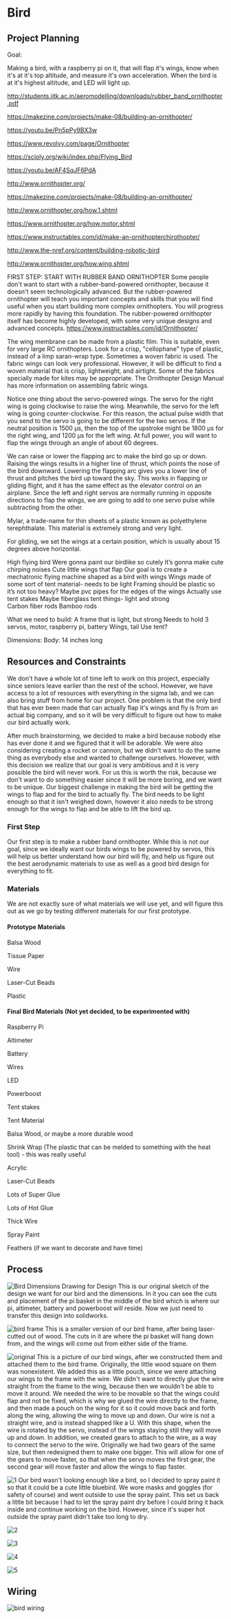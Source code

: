 # Bird

## Project Planning

Goal:

Making a bird, with a raspberry pi on it, that will flap it's wings, know when it's at it's top altitude, and measure it's own acceleration. When the bird is at it's highest altitude, and LED will light up. 

http://students.iitk.ac.in/aeromodelling/downloads/rubber_band_ornithopter.pdf

https://makezine.com/projects/make-08/building-an-ornithopter/

https://youtu.be/Pn5pPy9BX3w 

https://www.revolvy.com/page/Ornithopter

https://scioly.org/wiki/index.php/Flying_Bird

https://youtu.be/AF4SqJF6PdA

http://www.ornithopter.org/

https://makezine.com/projects/make-08/building-an-ornithopter/

http://www.ornithopter.org/how.1.shtml

https://www.ornithopter.org/how.motor.shtml

https://www.instructables.com/id/make-an-ornithopterchirothopter/

http://www.the-nref.org/content/building-robotic-bird

http://www.ornithopter.org/how.wing.shtml
	


FIRST STEP: START WITH RUBBER BAND ORNITHOPTER
Some people don't want to start with a rubber-band-powered ornithopter, because it doesn't seem technologically advanced. But the rubber-powered ornithopter will teach you important concepts and skills that you will find useful when you start building more complex ornithopters. You will progress more rapidly by having this foundation. The rubber-powered ornithopter itself has become highly developed, with some very unique designs and advanced concepts.
https://www.instructables.com/id/Ornithopter/


The wing membrane can be made from a plastic film. This is suitable, even for very large RC ornithopters. Look for a crisp, "cellophane" type of plastic, instead of a limp saran-wrap type. Sometimes a woven fabric is used. The fabric wings can look very professional. However, it will be difficult to find a woven material that is crisp, lightweight, and airtight. Some of the fabrics specially made for kites may be appropriate. The Ornithopter Design Manual has more information on assembling fabric wings.

Notice one thing about the servo-powered wings. The servo for the right wing is going clockwise to raise the wing. Meanwhile, the servo for the left wing is going counter-clockwise. For this reason, the actual pulse width that you send to the servo is going to be different for the two servos. If the neutral position is 1500 μs, then the top of the upstroke might be 1800 μs for the right wing, and 1200 μs for the left wing. At full power, you will want to flap the wings through an angle of about 60 degrees.

We can raise or lower the flapping arc to make the bird go up or down. Raising the wings results in a higher line of thrust, which points the nose of the bird downward. Lowering the flapping arc gives you a lower line of thrust and pitches the bird up toward the sky. This works in flapping or gliding flight, and it has the same effect as the elevator control on an airplane. Since the left and right servos are normally running in opposite directions to flap the wings, we are going to add to one servo pulse while subtracting from the other.

Mylar, a trade-name for thin sheets of a plastic known as polyethylene terephthalate. This material is extremely strong and very light.

For gliding, we set the wings at a certain position, which is usually about 15 degrees above horizontal.

High flying bird
Were gonna paint our birdlike so cutely
It’s gonna make cute chirping noises
Cute little wings that flap
Our goal is to create a mechatronic flying machine shaped as a bird with wings
Wings made of some sort of tent material- needs to be light
Framing should be plastic so it’s not too heavy?
Maybe pvc pipes for the edges of the wings
Actually use tent stakes 
Maybe fiberglass tent things- light and strong\
Carbon fiber rods
Bamboo rods



What we need to build:
A frame that is light, but strong
Needs to hold 3 servos, motor, raspberry pi, battery
Wings, tail
Use tent?


Dimensions: 
Body: 14 inches long


## Resources and Constraints

We don't have a whole lot of time left to work on this project, especially since seniors leave earlier than the rest of the school. However, we have access to a lot of resources with everything in the sigma lab, and we can also bring stuff from home for our project. One problem is that the only bird that has ever been made that can actually flap it's wings and fly is from an actual big company, and so it will be very difficult to figure out how to make our bird actually work. 

After much brainstorming, we decided to make a bird because nobody else has ever done it and we figured that it will be adorable. We were also considering creating a rocket or cannon, but we didn't want to do the same thing as everybody else and wanted to challenge ourselves.  However, with this decision we realize that our goal is very ambitious and it is very possible the bird will never work. For us this is worth the risk, because we don't want to do something easier since it will be more boring, and we want to be unique. Our biggest challenge in making the bird will be getting the wings to flap and for the bird to actually fly. The bird needs to be light enough so that it isn't weighed down, however it also needs to be strong enough for the wings to flap and be able to lift the bird up.

### First Step

Our first step is to make a rubber band ornithopter. While this is not our goal, since we ideally want our birds wings to be powered by servos, this will help us better understand how our bird will fly, and help us figure out the best aerodynamic materials to use as well as a good bird design for everything to fit. 

### Materials

We are not exactly sure of what materials we will use yet, and will figure this out as we go by testing different materials for our first prototype. 

#### Prototype Materials

Balsa Wood

Tissue Paper

Wire

Laser-Cut Beads

Plastic

#### Final Bird Materials (Not yet decided, to be experimented with)

Raspberry Pi

Altimeter

Battery

Wires

LED

Powerboost

Tent stakes

Tent Material

Balsa Wood, or maybe a more durable wood

Shrink Wrap (The plastic that can be melded to something with the heat tool) - this was really useful

Acrylic

Laser-Cut Beads

Lots of Super Glue

Lots of Hot Glue

Thick Wire

Spray Paint

Feathers (if we want to decorate and have time)


## Process

![Bird Dimensions Drawing for Design](images/IMG_0469.jpg)
This is our original sketch of the design we want for our bird and the dimensions. In it you can see the cuts and placement of the pi basket in the middle of the bird which is where our pi, altimeter, battery and powerboost will reside. Now we just need to transfer this design into solidworks. 

![bird frame](images/IMG_1001.jpg)
This is a smaller version of our bird frame, after being laser-cutted out of wood. The cuts in it are where the pi basket will hang down from, and the wings will come out from either side of the frame. 

![original](images/IMG_0950.jpg)
This is a picture of our bird wings, after we constructed them and attached them to the bird frame. Originally, the little wood square on them was nonexistent. We added this as a little pouch, since we were attaching our wings to the frame with the wire. We didn't want to directly glue the wire straight from the frame to the wing, because then we wouldn't be able to move it around. We needed the wire to be movable so that the wings could flap and not be fixed, which is why we glued the wire directly to the frame, and then made a pouch on the wing for it so it could move back and forth along the wing, allowing the wing to move up and down. Our wire is not a straight wire, and is instead shapped like a U. With this shape, when the wire is rotated by the servo, instead of the wings staying still they will move up and down. In addition, we created gears to attach to the wire, as a way to connect the servo to the wire. Originally we had two gears of the same size, but then redesigned them to make one bigger. This will allow for one of the gears to move faster, so that when the servo moves the first gear, the second gear will move faster and allow the wings to flap faster.

![1](images/IMG_0959.jpg)
Our bird wasn't looking enough like a bird, so I decided to spray paint it so that it could be a cute little bluebird. We wore masks and goggles (for safety of course) and went outside to use the spray paint. This set us back a little bit because I had to let the spray paint dry before I could bring it back inside and continue working on the bird. However, since it's super hot outside the spray paint didn't take too long to dry. 

![2](images/IMG_0962.jpg)

![3](images/IMG_0963.jpg)

![4](images/IMG_0965.jpg)

![5](images/IMG_0967.jpg)

## Wiring
![bird wiring](images/fritzing_bb.png)
